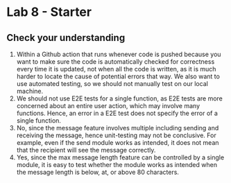 # Lab 8 - Starter

## Check your understanding
1. Within a Github action that runs whenever code is pushed because you want to make sure the code is automatically checked for correctness every time it is updated, not when all the code is written, as it is much harder to locate the cause of potential errors that way. We also want to use automated testing, so we should not manually test on our local machine.
2. We should not use E2E tests for a single function, as E2E tests are more concerned about an entire user action, which may involve many functions. Hence, an error in a E2E test does not specify the error of a single function.
3. No, since the message feature involves multiple including sending and receiving the message, hence unit-testing may not be conclusive. For example, even if the send module works as intended, it does not mean that the recipient will see the message correctly.
4. Yes, since the max message length feature can be controlled by a single module, it is easy to test whether the module works as intended when the message length is below, at, or above 80 characters.
